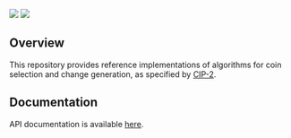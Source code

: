 <a href="https://hackage.haskell.org/package/cardano-coin-selection"><img src="https://img.shields.io/hackage/v/cardano-coin-selection?style=for-the-badge" /></a>
<a href="https://github.com/input-output-hk/cardano-coin-selection/releases"><img src="https://img.shields.io/github/v/release/input-output-hk/cardano-coin-selection?color=%239b59b6&label=RELEASE&sort=semver&style=for-the-badge"/></a>

## Overview

This repository provides reference implementations of algorithms for coin selection and change generation, as specified by [CIP-2](https://cips.cardano.org/cips/cip2/).

## Documentation 

API documentation is available [here](https://input-output-hk.github.io/cardano-coin-selection/haddock).
